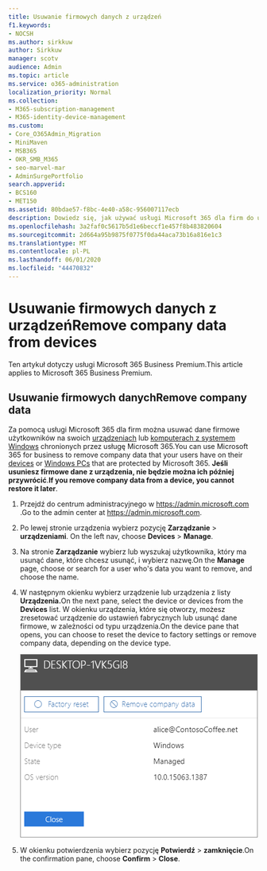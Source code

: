 ```yaml
---
title: Usuwanie firmowych danych z urządzeń
f1.keywords:
- NOCSH
ms.author: sirkkuw
author: Sirkkuw
manager: scotv
audience: Admin
ms.topic: article
ms.service: o365-administration
localization_priority: Normal
ms.collection:
- M365-subscription-management
- M365-identity-device-management
ms.custom:
- Core_O365Admin_Migration
- MiniMaven
- MSB365
- OKR_SMB_M365
- seo-marvel-mar
- AdminSurgePortfolio
search.appverid:
- BCS160
- MET150
ms.assetid: 80bdae57-f8bc-4e40-a58c-956007117ecb
description: Dowiedz się, jak używać usługi Microsoft 365 dla firm do usuwania danych firmowych, które użytkownicy mają na swoich urządzeniach lub komputerach z systemem Windows.
ms.openlocfilehash: 3a2faf0c5617b5d1e6beccf1e457f8b483820604
ms.sourcegitcommit: 2d664a95b9875f0775f0da44aca73b16a816e1c3
ms.translationtype: MT
ms.contentlocale: pl-PL
ms.lasthandoff: 06/01/2020
ms.locfileid: "44470832"
---
```

# <a name="remove-company-data-from-devices"></a><span data-ttu-id="38efd-103">Usuwanie firmowych danych z urządzeń</span><span class="sxs-lookup"><span data-stu-id="38efd-103">Remove company data from devices</span></span>

<span data-ttu-id="38efd-104">Ten artykuł dotyczy usługi Microsoft 365 Business Premium.</span><span class="sxs-lookup"><span data-stu-id="38efd-104">This article applies to Microsoft 365 Business Premium.</span></span>

## <a name="remove-company-data"></a><span data-ttu-id="38efd-105">Usuwanie firmowych danych</span><span class="sxs-lookup"><span data-stu-id="38efd-105">Remove company data</span></span>

<span data-ttu-id="38efd-106">Za pomocą usługi Microsoft 365 dla firm można usuwać dane firmowe użytkowników na swoich [urządzeniach](app-protection-settings-for-android-and-ios.md) lub [komputerach z systemem Windows](protection-settings-for-windows-10-devices.md) chronionych przez usługę Microsoft 365.</span><span class="sxs-lookup"><span data-stu-id="38efd-106">You can use Microsoft 365 for business to remove company data that your users have on their [devices](app-protection-settings-for-android-and-ios.md) or [Windows PCs](protection-settings-for-windows-10-devices.md) that are protected by Microsoft 365.</span></span> <span data-ttu-id="38efd-107">**Jeśli usuniesz firmowe dane z urządzenia, nie będzie można ich później przywrócić**.</span><span class="sxs-lookup"><span data-stu-id="38efd-107">**If you remove company data from a device, you cannot restore it later**.</span></span> 
  
1. <span data-ttu-id="38efd-108">Przejdź do centrum administracyjnego w <a href="https://go.microsoft.com/fwlink/p/?linkid=837890" target="_blank">https://admin.microsoft.com</a> .</span><span class="sxs-lookup"><span data-stu-id="38efd-108">Go to the admin center at <a href="https://go.microsoft.com/fwlink/p/?linkid=837890" target="_blank">https://admin.microsoft.com</a>.</span></span>
    
2. <span data-ttu-id="38efd-109">Po lewej stronie urządzenia wybierz pozycję **Zarządzanie** \> **urządzeniami**.  </span><span class="sxs-lookup"><span data-stu-id="38efd-109">On the left nav, choose **Devices**  \> **Manage**.</span></span>
  
3. <span data-ttu-id="38efd-110">Na stronie **Zarządzanie** wybierz lub wyszukaj użytkownika, który ma usunąć dane, które chcesz usunąć, i wybierz nazwę.</span><span class="sxs-lookup"><span data-stu-id="38efd-110">On the **Manage** page, choose or search for a user who's data you want to remove, and choose the name.</span></span> 
    
4. <span data-ttu-id="38efd-111">W następnym okienku wybierz urządzenie lub urządzenia z listy **Urządzenia.**</span><span class="sxs-lookup"><span data-stu-id="38efd-111">On the next pane, select the device or devices from the **Devices** list.</span></span> <span data-ttu-id="38efd-112">W okienku urządzenia, które się otworzy, możesz zresetować urządzenie do ustawień fabrycznych lub usunąć dane firmowe, w zależności od typu urządzenia.</span><span class="sxs-lookup"><span data-stu-id="38efd-112">On the device pane that opens, you can choose to reset the device to factory settings or remove company data, depending on the device type.</span></span> 
    
    ![W okienku usuń dane firmy wybierz urządzenie, z którego chcesz usunąć dane.](../media/resetorremove.png)
  
5. <span data-ttu-id="38efd-114">W okienku potwierdzenia wybierz pozycję **Potwierdź** \> **zamknięcie**.</span><span class="sxs-lookup"><span data-stu-id="38efd-114">On the confirmation pane, choose **Confirm** \> **Close**.</span></span>
    


